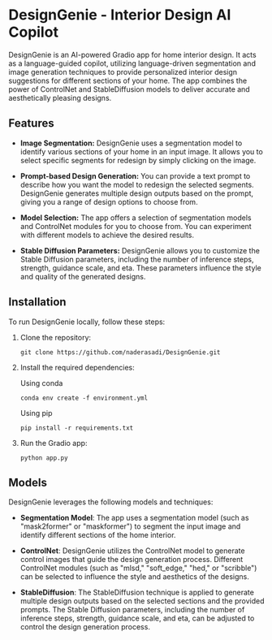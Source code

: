 # DesignGenie - Interior Design AI Copilot

DesignGenie is an AI-powered Gradio app for home interior design. It acts as a language-guided copilot, utilizing language-driven segmentation and image generation techniques to provide personalized interior design suggestions for different sections of your home. The app combines the power of ControlNet and StableDiffusion models to deliver accurate and aesthetically pleasing designs.

## Features

- **Image Segmentation:** DesignGenie uses a segmentation model to identify various sections of your home in an input image. It allows you to select specific segments for redesign by simply clicking on the image.

- **Prompt-based Design Generation:** You can provide a text prompt to describe how you want the model to redesign the selected segments. DesignGenie generates multiple design outputs based on the prompt, giving you a range of design options to choose from.

- **Model Selection:** The app offers a selection of segmentation models and ControlNet modules for you to choose from. You can experiment with different models to achieve the desired results.

- **Stable Diffusion Parameters:** DesignGenie allows you to customize the Stable Diffusion parameters, including the number of inference steps, strength, guidance scale, and eta. These parameters influence the style and quality of the generated designs.

## Installation

To run DesignGenie locally, follow these steps:

1. Clone the repository:

   ```shell
   git clone https://github.com/naderasadi/DesignGenie.git
   ```

2. Install the required dependencies:

    Using conda
    ```
    conda env create -f environment.yml
    ```

    Using pip
    ```
    pip install -r requirements.txt
    ```

3. Run the Gradio app:
    ```
    python app.py
    ```


## Models 
DesignGenie leverages the following models and techniques:

- **Segmentation Model**: The app uses a segmentation model (such as "mask2former" or "maskformer") to segment the input image and identify different sections of the home interior.

- **ControlNet**: DesignGenie utilizes the ControlNet model to generate control images that guide the design generation process. Different ControlNet modules (such as "mlsd," "soft_edge," "hed," or "scribble") can be selected to influence the style and aesthetics of the designs.

- **StableDiffusion**: The StableDiffusion technique is applied to generate multiple design outputs based on the selected sections and the provided prompts. The Stable Diffusion parameters, including the number of inference steps, strength, guidance scale, and eta, can be adjusted to control the design generation process.


